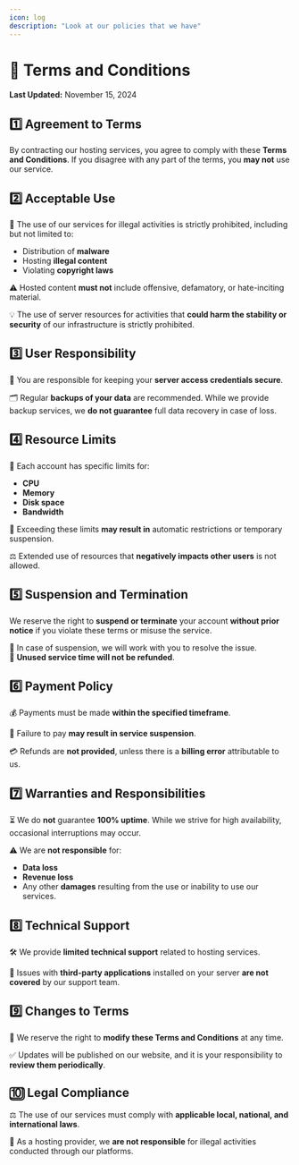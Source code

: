```yaml
---
icon: log
description: "Look at our policies that we have"
---
```


# 📌 Terms and Conditions  

**Last Updated:** November 15, 2024  

## 1️⃣ Agreement to Terms  
By contracting our hosting services, you agree to comply with these **Terms and Conditions**. If you disagree with any part of the terms, you **may not** use our service.  

## 2️⃣ Acceptable Use  
🚫 The use of our services for illegal activities is strictly prohibited, including but not limited to:  
- Distribution of **malware**  
- Hosting **illegal content**  
- Violating **copyright laws**  

⚠️ Hosted content **must not** include offensive, defamatory, or hate-inciting material.  

💡 The use of server resources for activities that **could harm the stability or security** of our infrastructure is strictly prohibited.  

## 3️⃣ User Responsibility  
🔐 You are responsible for keeping your **server access credentials secure**.  

🗂️ Regular **backups of your data** are recommended. While we provide backup services, we **do not guarantee** full data recovery in case of loss.  

## 4️⃣ Resource Limits  
💾 Each account has specific limits for:  
- **CPU**  
- **Memory**  
- **Disk space**  
- **Bandwidth**  

🚨 Exceeding these limits **may result in** automatic restrictions or temporary suspension.  

⚖️ Extended use of resources that **negatively impacts other users** is not allowed.  

## 5️⃣ Suspension and Termination  
We reserve the right to **suspend or terminate** your account **without prior notice** if you violate these terms or misuse the service.  

🔹 In case of suspension, we will work with you to resolve the issue.  
🔹 **Unused service time will not be refunded**.  

## 6️⃣ Payment Policy  
💰 Payments must be made **within the specified timeframe**.  

🚫 Failure to pay **may result in service suspension**.  

💳 Refunds are **not provided**, unless there is a **billing error** attributable to us.  

## 7️⃣ Warranties and Responsibilities  
⏳ We do **not** guarantee **100% uptime**. While we strive for high availability, occasional interruptions may occur.  

⚠️ We are **not responsible** for:  
- **Data loss**  
- **Revenue loss**  
- Any other **damages** resulting from the use or inability to use our services.  

## 8️⃣ Technical Support  
🛠️ We provide **limited technical support** related to hosting services.  

🔹 Issues with **third-party applications** installed on your server **are not covered** by our support team.  

## 9️⃣ Changes to Terms  
📜 We reserve the right to **modify these Terms and Conditions** at any time.  

✅ Updates will be published on our website, and it is your responsibility to **review them periodically**.  

## 🔟 Legal Compliance  
⚖️ The use of our services must comply with **applicable local, national, and international laws**.  

📌 As a hosting provider, we **are not responsible** for illegal activities conducted through our platforms.  
